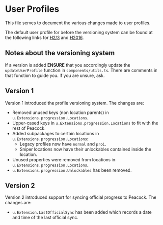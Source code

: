 # User Profiles

This file serves to document the various changes made to user profiles.

The default user profile for before the versioning system can be found at the following links for
[H2/3](https://github.com/thepeacockproject/Peacock/blob/2a7f41b1c0160191ada0990542c426010b663f29/static/UserDefault.json)
and [H2016](https://github.com/thepeacockproject/Peacock/blob/2a7f41b1c0160191ada0990542c426010b663f29/static/LegacyUserDefault.json).

## Notes about the versioning system

If a version is added **ENSURE** that you accordingly update the `updateUserProfile`
function in `components/utils.ts`. There are comments in that function to guide you.
If you are unsure, ask.

## Version 1

Version 1 introduced the profile versioning system. The changes are:

-   Removed unused keys (non location parents) in `u.Extensions.progression.Locations`.
-   Upper-cased keys in `u.Extensions.progression.Locations` to fit with the rest of Peacock.
-   Added subpackages to certain locations in `u.Extensions.progression.Locations`:
    -   Legacy profiles now have `normal` and `pro1`.
    -   Sniper locations now have their unlockables contained inside the location.
-   Unused properties were removed from locations in `u.Extensions.progression.Locations`.
-   `u.Extensions.progression.Unlockables` has been removed.

## Version 2

Version 2 introduced support for syncing official progress to Peacock. The changes are:

-   `u.Extension.LastOfficialSync` has been added which records a date and time of the last official sync.
